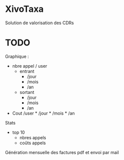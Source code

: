 # XivoTaxa
Solution de valorisation des CDRs

# TODO
Graphique :
* nbre appel / user
    * entrant
        * /jour
        * /mois
        * /an
    * sortant
        * /jour
        * /mois
        * /an
* Cout /user
        * /jour
        * /mois
        * /an

Stats
* top 10
  * nbres appels
  * coûts appels

Génération mensuelle des factures pdf et envoi par mail
